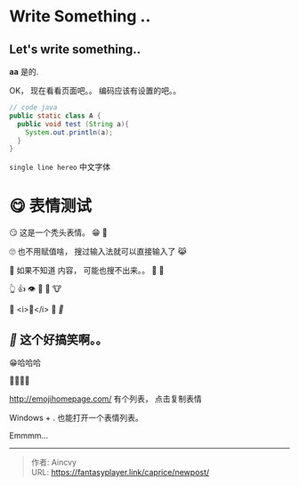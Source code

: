 # Write Something .. 


## Let&#39;s write something..

**aa** 是的.

OK， 现在看看页面吧。。  编码应该有设置的吧。。





```java
// code java
public static class A {
  public void test (String a){
    System.out.println(a);
  }
}
```



`single line hereo`  中文字体





# 😋   表情测试



😏  这是一个秃头表情。  😁      🤣



🙄   也不用赋值啥， 搜过输入法就可以直接输入了  😹

🙈  如果不知道 内容， 可能也搜不出来。。  🤥   👶



👆     👍   👁      🤝   🙏    🐮



🌚  &lt;i&gt;🌚&lt;/i&gt;   **🌚**   *🌚*  



## *🌚*   这个好搞笑啊。。 

😁哈哈哈   



🎉🎉🎉🎉   

http://emojihomepage.com/    有个列表， 点击复制表情  

Windows &#43; .  也能打开一个表情列表。


Emmmm... 





---

> 作者: Aincvy  
> URL: https://fantasyplayer.link/caprice/newpost/  

